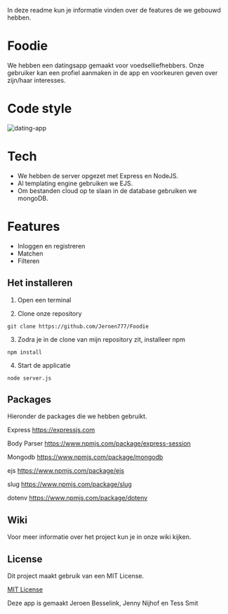 In deze readme kun je informatie vinden over de features de we gebouwd hebben.

# Foodie

We hebben een datingsapp gemaakt voor voedselliefhebbers. Onze gebruiker kan een profiel aanmaken in de app en voorkeuren geven over zijn/haar interesses.

# Code style

![dating-app](https://user-images.githubusercontent.com/60734114/79316256-5f148b00-7f04-11ea-9e24-e8c75c5a1d44.gif)

# Tech
* We hebben de server opgezet met Express en NodeJS. 
* Al templating engine gebruiken we EJS.
* Om bestanden cloud op te slaan in de database gebruiken we mongoDB.

# Features
* Inloggen en registreren
* Matchen
* Filteren  

## Het installeren 

1. Open een terminal

2. Clone onze repository 
```
git clone https://github.com/Jeroen777/Foodie 
```

3. Zodra je in de clone van mijn repository zit, installeer npm 
```
npm install
```

4. Start de applicatie
```
node server.js
```

## Packages
Hieronder de packages die we hebben gebruikt.

Express     https://expressjs.com

Body Parser https://www.npmjs.com/package/express-session

Mongodb     https://www.npmjs.com/package/mongodb

ejs         https://www.npmjs.com/package/ejs

slug        https://www.npmjs.com/package/slug

dotenv      https://www.npmjs.com/package/dotenv

## Wiki
Voor meer informatie over het project kun je in onze wiki kijken.


## License
Dit project maakt gebruik van een MIT License. 

[MIT License](https://github.com/MariaS20/Blok-Tech/blob/master/LICENSE.md)

Deze app is gemaakt Jeroen Besselink, Jenny Nijhof en Tess Smit
